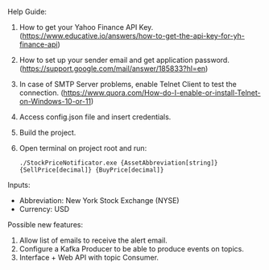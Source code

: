 Help Guide:
1. How to get your Yahoo Finance API Key. (https://www.educative.io/answers/how-to-get-the-api-key-for-yh-finance-api)
2. How to set up your sender email and get application password. (https://support.google.com/mail/answer/185833?hl=en)
3. In case of SMTP Server problems, enable Telnet Client to test the connection. (https://www.quora.com/How-do-I-enable-or-install-Telnet-on-Windows-10-or-11)
4. Access config.json file and insert credentials.
5. Build the project.
6. Open terminal on project root and run:                 

       ./StockPriceNotificator.exe {AssetAbbreviation[string]} {SellPrice[decimal]} {BuyPrice[decimal]}

Inputs:
- Abbreviation: New York Stock Exchange (NYSE)
- Currency: USD 


Possible new features:
1. Allow list of emails to receive the alert email.
2. Configure a Kafka Producer to be able to produce events on topics.
3. Interface + Web API with topic Consumer.
